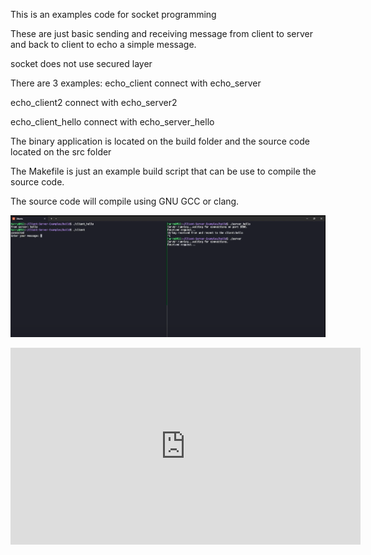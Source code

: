 This is an examples code for socket programming

These are just basic sending and receiving message from client to server and back to client to echo a simple message. 

socket does not use secured layer

There are 3 examples:
echo_client connect with echo_server

echo_client2 connect with echo_server2

echo_client_hello connect with echo_server_hello

The binary application is located on the build folder and the source code located on the src folder

The Makefile is just an example build script that can be use to compile the source code. 

The source code will compile using GNU GCC or clang. 


![Socket Programming](https://github.com/htanama/Client-Server-Examples/blob/main/socket-programming.png)

<iframe width="560" height="315" src="https://www.youtube.com/embed/cOeKykAYw-4?si=4A8BrRFv7ScRIQAP" title="YouTube video player" frameborder="0" allowfullscreen></iframe>
